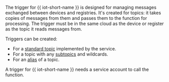 The trigger for {{ iot-short-name }} is designed for managing messages exchanged between devices and registries. It's created for topics: it takes copies of messages from them and passes them to the function for processing. The trigger must be in the same cloud as the device or register as the topic it reads messages from.

Triggers can be created:

- For a [standard topic](../../iot-core/concepts/topic.md) implemented by the service.
- For a topic with any [subtopics](../../iot-core/concepts/topic.md#subtopic) and wildcards.
- For an [alias](../../iot-core/concepts/topic.md#aliases) of a topic.

A trigger for {{ iot-short-name }} needs a service account to call the function.

